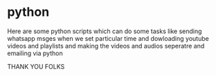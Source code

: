 # python

Here are some python scripts which can do some tasks like 
sending whatsapp msges when we set  particular time and 
dowloading youtube videos and playlists and making the videos
and audios seperatre and emailing via python 



THANK YOU FOLKS